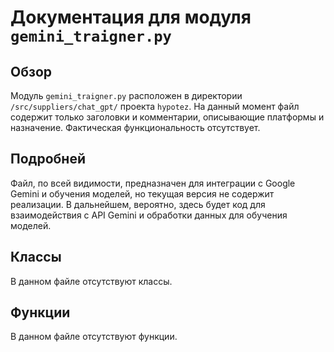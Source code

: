 # Документация для модуля `gemini_traigner.py`

## Обзор

Модуль `gemini_traigner.py` расположен в директории `/src/suppliers/chat_gpt/` проекта `hypotez`. На данный момент файл содержит только заголовки и комментарии, описывающие платформы и назначение. Фактическая функциональность отсутствует.

## Подробней

Файл, по всей видимости, предназначен для интеграции с Google Gemini и обучения моделей, но текущая версия не содержит реализации. В дальнейшем, вероятно, здесь будет код для взаимодействия с API Gemini и обработки данных для обучения моделей.

## Классы

В данном файле отсутствуют классы.

## Функции

В данном файле отсутствуют функции.